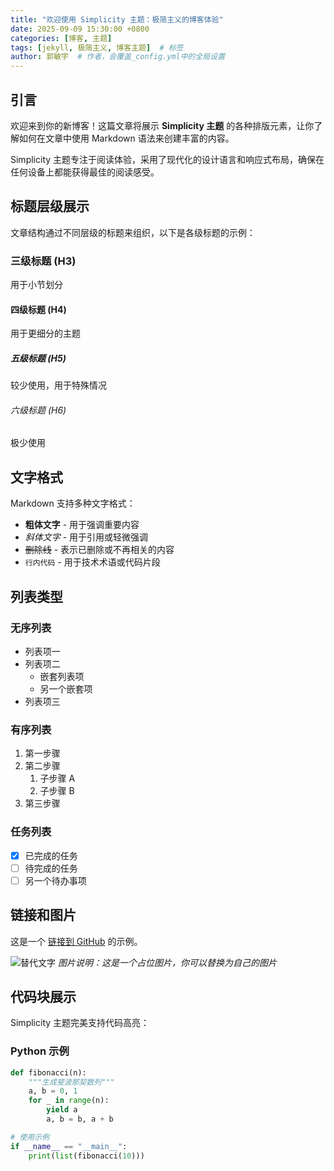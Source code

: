 ```yaml
---
title: "欢迎使用 Simplicity 主题：极简主义的博客体验"
date: 2025-09-09 15:30:00 +0800
categories: [博客, 主题]
tags: [jekyll, 极简主义, 博客主题]  # 标签
author: 郭敏宇  # 作者，会覆盖_config.yml中的全局设置
---
```


## 引言

欢迎来到你的新博客！这篇文章将展示 **Simplicity 主题** 的各种排版元素，让你了解如何在文章中使用 Markdown 语法来创建丰富的内容。

Simplicity 主题专注于阅读体验，采用了现代化的设计语言和响应式布局，确保在任何设备上都能获得最佳的阅读感受。

## 标题层级展示

文章结构通过不同层级的标题来组织，以下是各级标题的示例：

### 三级标题 (H3)
用于小节划分

#### 四级标题 (H4)
用于更细分的主题

##### 五级标题 (H5)
较少使用，用于特殊情况

###### 六级标题 (H6)
极少使用

## 文字格式

Markdown 支持多种文字格式：

- **粗体文字** - 用于强调重要内容
- *斜体文字* - 用于引用或轻微强调
- ~~删除线~~ - 表示已删除或不再相关的内容
- `行内代码` - 用于技术术语或代码片段

## 列表类型

### 无序列表
- 列表项一
- 列表项二
  - 嵌套列表项
  - 另一个嵌套项
- 列表项三

### 有序列表
1. 第一步骤
2. 第二步骤
   1. 子步骤 A
   2. 子步骤 B
3. 第三步骤

### 任务列表
- [x] 已完成的任务
- [ ] 待完成的任务
- [ ] 另一个待办事项

## 链接和图片

这是一个 [链接到 GitHub](https://github.com) 的示例。

![替代文字](https://via.placeholder.com/800x400.png?text=Simplicity+Theme+示例图片 "标题提示")
*图片说明：这是一个占位图片，你可以替换为自己的图片*

## 代码块展示

Simplicity 主题完美支持代码高亮：

### Python 示例
```python
def fibonacci(n):
    """生成斐波那契数列"""
    a, b = 0, 1
    for _ in range(n):
        yield a
        a, b = b, a + b

# 使用示例
if __name__ == "__main__":
    print(list(fibonacci(10)))
